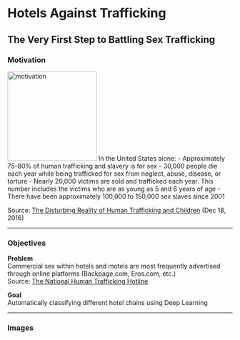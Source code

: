 # Hotels Against Trafficking



## The Very First Step to Battling Sex Trafficking



### Motivation
<img src="file://motivation.jpeg" alt="motivation" width="200"/>
In the United States alone:
- Approximately 75-80% of human trafficking and slavery is for sex
- 30,000 people die each year while being trafficked for sex from neglect, abuse, disease, or torture
- Nearly 20,000 victims are sold and trafficked each year. This number includes the victims who are as young as 5 and 6 years of age
- There have been approximately 100,000 to 150,000 sex slaves since 2001

Source: [The Disturbing Reality of Human Trafficking and Children](https://www.huffpost.com/entry/disturbing-reality-human-trafficking_b_8831834) (Dec 18, 2016)

--------------------------------------------------

### Objectives
**Problem**<br>
Commercial sex within hotels and motels are most frequently advertised through online platforms (Backpage.com, Eros.com, etc.)<br>
Source: [The National Human Trafficking Hotline](https://humantraffickinghotline.org/sex-trafficking-venuesindustries/hotelmotel-based)<br>

**Goal**<br>
Automatically classifying different hotel chains using Deep Learning

--------------------------------------------------

### Images
